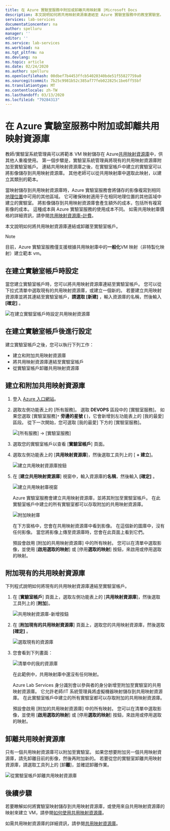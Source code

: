 ```yaml
---
title: 在 Azure 實驗室服務中附加或卸離共用映射庫 |Microsoft Docs
description: 本文說明如何將共用映射資源庫連結至 Azure 實驗室服務中的教室實驗室。
services: lab-services
documentationcenter: na
author: spelluru
manager: ''
editor: ''
ms.service: lab-services
ms.workload: na
ms.tgt_pltfrm: na
ms.devlang: na
ms.topic: article
ms.date: 02/24/2020
ms.author: spelluru
ms.openlocfilehash: 00dbef7b4453ffcb54020340bde51f55827759a0
ms.sourcegitcommit: 7b25c9981b52c385af77feb022825c1be6ff55bf
ms.translationtype: MT
ms.contentlocale: zh-TW
ms.lasthandoff: 03/13/2020
ms.locfileid: "79284313"
---
```

# <a name="attach-or-detach-a-shared-image-gallery-in-azure-lab-services"></a>在 Azure 實驗室服務中附加或卸離共用映射資源庫
教師/實驗室系統管理員可以將範本 VM 映射儲存在 Azure[共用映射資源庫](../../virtual-machines/windows/shared-image-galleries.md)中，供其他人重複使用。 第一個步驟是，實驗室系統管理員將現有的共用映射資源庫附加至實驗室帳戶。 連結共用映射資源庫之後，在實驗室帳戶中建立的實驗室可以將影像儲存到共用映射資源庫。 其他老師可以從共用映射庫中選取此映射，以建立其類別的範本。 

當映射儲存到共用映射資源庫時，Azure 實驗室服務會將儲存的影像複寫到相同[地理位置](https://azure.microsoft.com/global-infrastructure/geographies/)中可用的其他區域。 它可確保映射適用于在相同地理位置的其他區域中建立的實驗室。 將影像儲存到共用映射資源庫會產生額外的成本，包括所有複寫影像的成本。 這種成本與 Azure 實驗室服務的使用成本不同。 如需共用映射庫價格的詳細資訊，請參閱[共用映射資源庫–計費]( https://docs.microsoft.com/azure/virtual-machines/windows/shared-image-galleries#billing)。

本文說明如何將共用映射資源庫連結或卸離至實驗室帳戶。 

> [!NOTE]
> 目前，Azure 實驗室服務僅支援根據共用映射庫中的**一般化**VM 映射（非特製化映射）建立範本 vm。 


## <a name="configure-at-the-time-of-lab-account-creation"></a>在建立實驗室帳戶時設定
當您建立實驗室帳戶時，您可以將共用映射資源庫連結至實驗室帳戶。 您可以從下拉式清單中選取現有的共用映射資源庫，或建立一個新的。 若要建立共用映射資源庫並將其連結至實驗室帳戶，**請選取 [新建]** ，輸入資源庫的名稱，然後輸入 **[確定]** 。 

![在建立實驗室帳戶時設定共用映射資源庫](../media/how-to-use-shared-image-gallery/new-lab-account.png)

## <a name="configure-after-the-lab-account-is-created"></a>在建立實驗室帳戶後進行設定
建立實驗室帳戶之後，您可以執行下列工作：

- 建立和附加共用映射資源庫
- 將共用映射資源庫連結至實驗室帳戶
- 從實驗室帳戶卸離共用映射資源庫

## <a name="create-and-attach-a-shared-image-gallery"></a>建立和附加共用映射資源庫
1. 登入 [Azure 入口網站](https://portal.azure.com)。
2. 選取左側功能表上的 [所有服務]。 選取 **DEVOPS** 區段中的 [實驗室服務]。 如果您選取 [實驗室服務]`*` **旁邊的星號 (** )，它會新增到左功能表上的 [我的最愛] 區段。 從下一次開始，您可選取 [我的最愛] 下方的 [實驗室服務]。

    ![[所有服務] -> [實驗室服務]](../media/tutorial-setup-lab-account/select-lab-accounts-service.png)
3. 選取您的實驗室帳戶以查看 [**實驗室帳戶**] 頁面。 
4. 選取左側功能表上的 [**共用映射資源庫**]，然後選取工具列上的 [ **+ 建立**]。  

    ![建立共用映射資源庫按鈕](../media/how-to-use-shared-image-gallery/new-shared-image-gallery-button.png)
5. 在 [**建立共用映射資源庫**] 視窗中，輸入資源庫的**名稱**，然後輸入 **[確定]** 。 

    ![建立共用映射庫視窗](../media/how-to-use-shared-image-gallery/create-shared-image-gallery-window.png)

    Azure 實驗室服務會建立共用映射資源庫，並將其附加至實驗室帳戶。 在此實驗室帳戶中建立的所有實驗室都可以存取附加的共用映射資源庫。 

    ![附加映射庫](../media/how-to-use-shared-image-gallery/image-gallery-in-list.png)

    在下方窗格中，您會在共用映射資源庫中看到影像。 在這個新的圖庫中，沒有任何影像。 當您將影像上傳至資源庫時，您會在此頁面上看到它們。     

    預設會啟用 [附加的共用映射資源庫] 中的所有映射。 您可以在清單中選取影像，並使用 [**啟用選取的映射**] 或 [停用**選取的映射**] 按鈕，來啟用或停用選取的映射。

## <a name="attach-an-existing-shared-image-gallery"></a>附加現有的共用映射資源庫
下列程式說明如何將現有的共用映射資源庫連結至實驗室帳戶。 

1. 在 [**實驗室帳戶**] 頁面上，選取左側功能表上的 [**共用映射資源庫**]，然後選取工具列上的 [**附加**]。 

    ![共用映射資源庫-新增按鈕](../media/how-to-use-shared-image-gallery/sig-attach-button.png)
5. 在 [**附加現有的共用映射資源庫**] 頁面上，選取您的共用映射資源庫，然後選取 **[確定]** 。

    ![選取現有的資源庫](../media/how-to-use-shared-image-gallery/select-image-gallery.png)
6. 您會看到下列畫面： 

    ![清單中的我的資源庫](../media/how-to-use-shared-image-gallery/my-gallery-in-list.png)
    
    在此範例中，共用映射庫中還沒有任何映射。

    Azure Lab Services 身分識別會以參與者的身分新增至附加至實驗室的共用映射資源庫。 它允許老師/IT 系統管理員將虛擬機器映射儲存到共用映射資源庫。 在此實驗室帳戶中建立的所有實驗室都可以存取附加的共用映射資源庫。 

    預設會啟用 [附加的共用映射資源庫] 中的所有映射。 您可以在清單中選取影像，並使用 [**啟用選取的映射**] 或 [停用**選取的映射**] 按鈕，來啟用或停用選取的映射。 

## <a name="detach-a-shared-image-gallery"></a>卸離共用映射資源庫
只有一個共用映射資源庫可以附加至實驗室。 如果您想要附加另一個共用映射資源庫，請先卸離目前的影像，然後再附加新的。 若要從您的實驗室卸離共用映射資源庫，請選取工具列上的 [卸**離**]，並確認卸離作業。 

![從實驗室帳戶卸離共用映射資源庫](../media/how-to-use-shared-image-gallery/detach.png)

## <a name="next-steps"></a>後續步驟
若要瞭解如何將實驗室映射儲存到共用映射資源庫，或使用來自共用映射資源庫的映射來建立 VM，請參閱[如何使用共用映射資源庫](how-to-use-shared-image-gallery.md)。

如需共用映射資源庫的詳細資訊，請參閱[共用映射資源庫](../../virtual-machines/windows/shared-image-galleries.md)。
